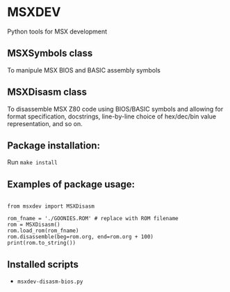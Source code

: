 # MSXDEV

Python tools for MSX development

## MSXSymbols class
To manipule MSX BIOS and BASIC assembly symbols

## MSXDisasm class
To disassemble MSX Z80 code using BIOS/BASIC symbols and allowing for 
format specification, docstrings, line-by-line choice of hex/dec/bin 
value representation, and so on.

## Package installation:

Run `make install`

## Examples of package usage:

```Python3

from msxdev import MSXDisasm

rom_fname = './GOONIES.ROM' # replace with ROM filename
rom = MSXDisasm()
rom.load_rom(rom_fname)
rom.disassemble(beg=rom.org, end=rom.org + 100)
print(rom.to_string())
```
## Installed scripts

- `msxdev-disasm-bios.py`




